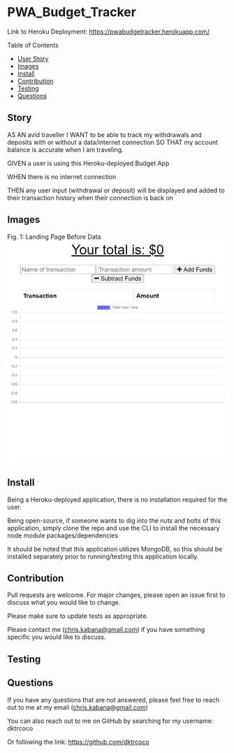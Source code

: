 # PWA_Budget_Tracker

Link to Heroku Deployment: https://pwabudgetracker.herokuapp.com/

Table of Contents
* [User Story](#story)
* [Images](#images)
* [Install](#install)
* [Contribution](#contribution)
* [Testing](#testing)
* [Questions](#questions)

## Story

AS AN avid traveller I WANT to be able to track my withdrawals and deposits with or without a data/internet connection SO THAT my account balance is accurate when I am traveling.

GIVEN a user is using this Heroku-deployed Budget App

WHEN there is no internet connection

THEN any user input (withdrawal or deposit) will be displayed and added to their transaction history when their connection is back on

## Images

Fig. 1: Landing Page Before Data
![Landing Page](./public/assets/img/initial.PNG)


## Install

Being a Heroku-deployed application, there is no installation required for the user.

Being open-source, if someone wants to dig into the nuts and bolts of this application, simply clone the repo and use the CLI to install the necessary node module packages/dependencies

It should be noted that this application utilizes MongoDB, so this should be installed separately prior to running/testing this application locally.

## Contribution

Pull requests are welcome. For major changes, please open an issue first to discuss what you would like to change.

Please make sure to update tests as appropriate.

Please contact me (chris.kabana@gmail.com) if you have something specific you would like to discuss.

## Testing


## Questions

If you have any questions that are not answered, please feel free to reach out to me at my email (chris.kabana@gmail.com)

You can also reach out to me on GitHub by searching for my username: dktrcoco

Or following the link: https://github.com/dktrcoco